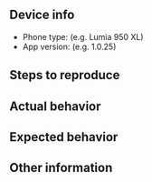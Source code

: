 <!--
If it is a bug report:
- make sure you are able to reproduce it on the latest released version. 
You can install the latest version from https://github.com/ST-Apps/PoGo-UWP/releases
- Search the existing issues.
- Refer to the [Questions & Answers](https://github.com/ST-Apps/PoGo-UWP#questions--answers).
- Refer to the [known issues](https://github.com/ST-Apps/PoGo-UWP/releases).
- Fill out the following repro template

If it's not a bug, please remove the template and elaborate the issue in your own words.
-->

Device info
------------------
- Phone type: (e.g. Lumia 950 XL)
- App version: (e.g. 1.0.25)

Steps to reproduce
----------------


Actual behavior
-----------------


Expected behavior
---------------


Other information
---------------

